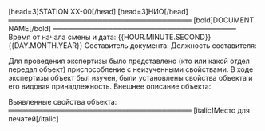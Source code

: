 [head=3]STATION XX-00[/head]
[head=3]НИО[/head]
═════════════════════════════════════
[bold]DOCUMENT NAME[/bold]
═════════════════════════════════════
Время от начала смены и дата: {{HOUR.MINUTE.SECOND}} {{DAY.MONTH.YEAR}}
Составитель документа:
Должность составителя:

Для проведения экспертизы было представлено (кто или какой отдел передал объект) приспособление с неизученными свойствами. В ходе экспертизы объект был изучен, были установлены свойства объекта и его видовая принадлежность.
Внешнее описание объекта:

Выявленные свойства объекта:
═════════════════════════════════════
[italic]Место для печатей[/italic]
